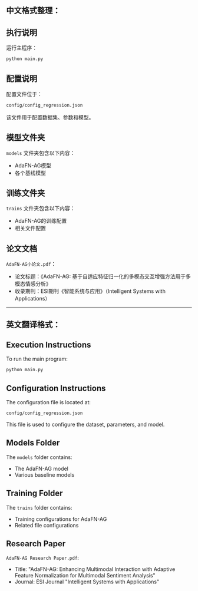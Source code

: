 
中文格式整理：
---
## 执行说明
运行主程序：
```bash
python main.py
```
## 配置说明
配置文件位于：
```bash
config/config_regression.json
```
该文件用于配置数据集、参数和模型。
## 模型文件夹
`models` 文件夹包含以下内容：
- AdaFN-AG模型
- 各个基线模型
## 训练文件夹
`trains` 文件夹包含以下内容：
- AdaFN-AG的训练配置
- 相关文件配置
## 论文文档
`AdaFN-AG小论文.pdf`：
- 论文标题：《AdaFN-AG: 基于自适应特征归一化的多模态交互增强方法用于多模态情感分析》
- 收录期刊：ESI期刊《智能系统与应用》（Intelligent Systems with Applications）
---
英文翻译格式：
---
## Execution Instructions
To run the main program:
```bash
python main.py
```
## Configuration Instructions
The configuration file is located at:
```bash
config/config_regression.json
```
This file is used to configure the dataset, parameters, and model.
## Models Folder
The `models` folder contains:
- The AdaFN-AG model
- Various baseline models
## Training Folder
The `trains` folder contains:
- Training configurations for AdaFN-AG
- Related file configurations
## Research Paper
`AdaFN-AG Research Paper.pdf`:
- Title: "AdaFN-AG: Enhancing Multimodal Interaction with Adaptive Feature Normalization for Multimodal Sentiment Analysis"
- Journal: ESI Journal "Intelligent Systems with Applications"

